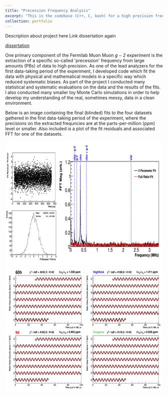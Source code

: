 ```yaml
---
title: "Precession Frequency Analysis"
excerpt: "This is the codebase (C++, C, bash) for a high precision frequency analysis project, and associated statistical and systematic evaluations, for the Fermilab Muon <i>g − 2</i> physics experiment.<br/><img src='/images/gm2_precessionresults_1.png'>"
collection: portfolio
---
```


Description about project here 
Link dissertation again

[dissertation](https://github.com/nkinnaird/Dissertation)



One primary component of the Fermilab Muon Muon <i>g − 2</i> experiment is the extraction of a specific so-called 'precession' frequency from large amounts (PBs) of data to high precision. As one of the lead analyzers for the first data-taking period of the experiment, I developed code which fit the data with physical and mathematical models in a specific way which reduced systematic biases. As part of the project I conducted many statistical and systematic evaluations on the data and the results of the fits. I also conducted many smaller toy Monte Carlo simulations in order to help develop my understanding of the real, sometimes messy, data in a clean environment.

Below is an image containing the final (blinded) fits to the four datasets gathered in the first data-taking period of the experiment, where the precisions on the extracted frequncies are at the parts-per-million (ppm) level or smaller. Also included is a plot of the fit residuals and associated FFT for one of the datasets.


<img src="/images/gm2_precessionresults_1.png" height="400"/>

<img src="/images/gm2_precessionresults_2.png" height="400"/>



<!-- <img src="https://github.com/nkinnaird/PrecessionFrequencyAnalysis/blob/master/PlotsForReadme/DatasetRatioFits.png" height="250" />

<img src="https://github.com/nkinnaird/PrecessionFrequencyAnalysis/blob/master/PlotsForReadme/FitResidualFFT.png" height="250" /> -->
